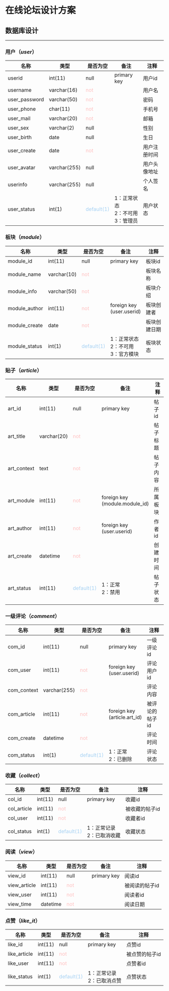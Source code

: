 # 在线论坛设计方案

## 数据库设计
***
### 用户（*user*）
| 名称            | 类型           | 是否为空                                  | 备注                         | 注释      |
|---------------|--------------|---------------------------------------|----------------------------|---------|
| userid        | int(11)      | null                                  | primary key                | 用户id    |
| username      | varchar(16)  | <font color=#ffc0c0>not</font>        |                            | 用户名     |
| user_password | varchar(50)  | <font color=#ffc0c0>not</font>        |                            | 密码      |
| user_phone    | char(11)     | <font color=#ffc0c0>not</font>        |                            | 手机号     |
| user_mail     | varchar(20)  | <font color=#ffc0c0>not</font>        |                            | 邮箱      |
| user_sex      | varchar(2)   | null                                  |                            | 性别      |
| user_birth    | date         | null                                  |                            | 生日      |
| user_create   | date         | <font color=#ffc0c0>not</font>        |                            | 用户注册时间  |
| user_avatar   | varchar(255) | null                                  |                            | 用户头像地址  |
| userinfo      | varchar(255) | null                                  |                            | 个人签名    |
| user_status   | int(1)       | <font color=#a6d1f3>default(1)</font> | 1：正常状态<br/>2：不可用<br/>3：管理员 | 用户状态    |

### 板块（*module*）
| 名称            | 类型          | 是否为空                                  | 备注                            | 注释     |
|---------------|-------------|---------------------------------------|-------------------------------|--------|
| module_id     | int(11)     | null                                  | primary key                   | 板块id   |
| module_name   | varchar(10) | <font color=#ffc0c0>not</font>        |                               | 板块名称   |
| module_info   | varchar(50) | <font color=#ffc0c0>not</font>        |                               | 板块介绍   |
| module_author | int(11)     | <font color=#ffc0c0>not</font>        | foreign key<br/>(user.userid) | 板块创建者  |
| module_create | date        | <font color=#ffc0c0>not</font>        |                               | 板块创建日期 |
| module_status | int(1)      | <font color=#a6d1f3>default(1)</font> | 1：正常状态<br/>2：不可用<br/>3：官方模块   | 板块状态   |

### 贴子（*article*）
| 名称          | 类型          | 是否为空                                  | 备注                                 | 注释   |
|-------------|-------------|---------------------------------------|------------------------------------|------|
| art_id      | int(11)     | null                                  | primary key                        | 帖子id |
| art_title   | varchar(20) | <font color=#ffc0c0>not</font>        |                                    | 帖子标题 |
| art_context | text        | <font color=#ffc0c0>not</font>        |                                    | 帖子内容 |
| art_module  | int(11)     | <font color=#ffc0c0>not</font>        | foreign key<br/>(module.module_id) | 所属板块 |
| art_author  | int(11)     | <font color=#ffc0c0>not</font>        | foreign key<br/>(user.userid)      | 作者id |
| art_create  | datetime    | <font color=#ffc0c0>not</font>        |                                    | 创建时间 |
| art_status  | int(11)     | <font color=#a6d1f3>default(1)</font> | 1：正常<br/>2：禁用                      | 帖子状态 |

### 一级评论（*comment*）
| 名称          | 类型           | 是否为空                                  | 备注                               | 注释       |
|-------------|--------------|---------------------------------------|----------------------------------|----------|
| com_id      | int(11)      | null                                  | primary key                      | 一级评论id   |
| com_user    | int(11)      | <font color=#ffc0c0>not</font>        | foreign key<br/>(user.userid)    | 评论用户id   |
| com_context | varchar(255) | <font color=#ffc0c0>not</font>        |                                  | 评论内容     |
| com_article | int(11)      | <font color=#ffc0c0>not</font>        | foreign key<br/>(article.art_id) | 被评论的帖子id |
| com_create  | datetime     | <font color=#ffc0c0>not</font>        |                                  | 评论时间     |
| com_status  | int(1)       | <font color=#a6d1f3>default(1)</font> | 1：正常<br/>2：已删除                   | 评论状态     |

[//]: # (### 多级评论（*comment_multi*）)

[//]: # (| 名称                | 类型           | 是否为空                                  | 备注                               | 注释       |)

[//]: # (|-------------------|--------------|---------------------------------------|----------------------------------|----------|)

[//]: # (| com_multi_id      | int&#40;11&#41;      | null                                  | primary key                      | 多级评论id   |)

[//]: # (| com_id            | int&#40;11&#41;      | <font color=#ffc0c0>not</font>        | foreign key<br/>&#40;comment.com_id&#41; | 一级评论id   |)

[//]: # (| com_multi_context | varchar&#40;255&#41; | <font color=#ffc0c0>not</font>        |                                  | 多级评论内容   |)

[//]: # (| com_multi_user    | int&#40;11&#41;      | <font color=#ffc0c0>not</font>        | foreign key<br/>&#40;user.userid&#41;    | 多级评论用户id |)

[//]: # (| com_multi_create  | datetime     | <font color=#ffc0c0>not</font>        |                                  | 多级评论创建时间 |)

[//]: # (| com_multi_status  | int&#40;1&#41;       | <font color=#a6d1f3>default&#40;1&#41;</font> | 1：正常<br/>2：已删除                   | 多级评论状态   |)

[//]: # (### 关注（*attention*）)

[//]: # (| 名称         | 类型      | 是否为空                                  | 备注                            | 注释        |)

[//]: # (|------------|---------|---------------------------------------|-------------------------------|-----------|)

[//]: # (| att_id     | int&#40;11&#41; | null                                  | primary key                   | 关注id      |)

[//]: # (| att_user   | int&#40;11&#41; | <font color=#ffc0c0>not</font>        | foreign key<br/>&#40;user.userid&#41; | 发起关注的用户id |)

[//]: # (| att_author | int&#40;11&#41; | <font color=#ffc0c0>not</font>        |                               | 关注的作者id   |)

[//]: # (| att_status | int&#40;1&#41;  | <font color=#a6d1f3>default&#40;1&#41;</font> | 1：正常记录<br/>2：已取消关注            | 关注状态      |)

### 收藏（*collect*）
| 名称          | 类型      | 是否为空                                  | 备注                 | 注释       |
|-------------|---------|---------------------------------------|--------------------|----------|
| col_id      | int(11) | null                                  | primary key        | 收藏id     |
| col_article | int(11) | <font color=#ffc0c0>not</font>        |                    | 被收藏的帖子id |
| col_user    | int(11) | <font color=#ffc0c0>not</font>        |                    | 收藏者id    |
| col_status  | int(1)  | <font color=#a6d1f3>default(1)</font> | 1：正常记录<br/>2：已取消收藏 | 收藏状态     |

### 阅读（*view*）
| 名称           | 类型       | 是否为空                           | 备注          | 注释       |
|--------------|----------|--------------------------------|-------------|----------|
| view_id      | int(11)  | null                           | primary key | 阅读id     |
| view_article | int(11)  | <font color=#ffc0c0>not</font> |             | 被阅读的帖子id |
| view_user    | int(11)  | <font color=#ffc0c0>not</font> |             | 阅读者id    |
| view_time    | datetime | <font color=#ffc0c0>not</font> |             | 阅读日期     |

### 点赞（*like_it*）
| 名称           | 类型      | 是否为空                                  | 备注                 | 注释       |
|--------------|---------|---------------------------------------|--------------------|----------|
| like_id      | int(11) | null                                  | primary key        | 点赞id     |
| like_article | int(11) | <font color=#ffc0c0>not</font>        |                    | 被点赞的帖子id |
| like_user    | int(11) | <font color=#ffc0c0>not</font>        |                    | 点赞者id    |
| like_status  | int(1)  | <font color=#a6d1f3>default(1)</font> | 1：正常记录<br/>2：已取消点赞 | 点赞状态     |



[//]: # (### 公告（*notification*）)

[//]: # (| 名称          | 类型           | 是否为空                           | 备注                               | 注释     |)

[//]: # (|-------------|--------------|--------------------------------|----------------------------------|--------|)

[//]: # (| non_id      | int&#40;11&#41;      | null                           | primary key                      | 公告id   |)

[//]: # (| non_title   | varchar&#40;50&#41;  | <font color=#ffc0c0>not</font> |                                  | 公告标题   |)

[//]: # (| non_context | varchar&#40;255&#41; | <font color=#ffc0c0>not</font> |                                  | 公告内容   |)

[//]: # (| non_create  | datetime     | <font color=#ffc0c0>not</font> |                                  | 公告创建时间 |)

[//]: # (| non_author  | int&#40;11&#41;      | <font color=#ffc0c0>not</font> | foreign key<br/>&#40;admin.admin_id&#41; | 公告创建者  |)



[//]: # (### 举报（*report*）)

[//]: # (| 名称           | 类型      | 是否为空                                  | 备注                              | 注释       |)

[//]: # (|--------------|---------|---------------------------------------|---------------------------------|----------|)

[//]: # (| rep_id       | int&#40;11&#41; | null                                  | primary key                     | 举报信息id   |)

[//]: # (| rep_user     | int&#40;11&#41; | <font color=#ffc0c0>not</font>        | foreign key<br/>&#40;user.userid&#41;   | 举报发起者    |)

[//]: # (| rep_type     | int&#40;1&#41;  | <font color=#ffc0c0>not</font>        | 1：用户<br/>2：评论<br/>3：帖子<br/>4：板块 | 举报对象类型   |)

[//]: # (| rep_reported | int&#40;11&#41; | <font color=#ffc0c0>not</font>        |                                 | 被举报的对象id |)

[//]: # (| rep_status   | int&#40;1&#41;  | <font color=#a6d1f3>default&#40;1&#41;</font> | 1：未处理<br/>2：已处理                 | 举报信息状态   |)